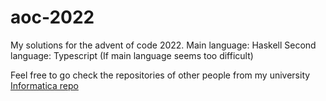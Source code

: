 # aoc-2022

My solutions for the advent of code 2022.
Main language: Haskell
Second language: Typescript (If main language seems too difficult)

Feel free to go check the repositories of other people from my university
[Informatica repo](https://github.com/informatica-kul/aoc-2022)
